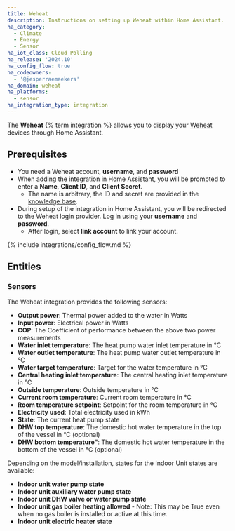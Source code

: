 ```yaml
---
title: Weheat
description: Instructions on setting up Weheat within Home Assistant.
ha_category:
  - Climate
  - Energy
  - Sensor
ha_iot_class: Cloud Polling
ha_release: '2024.10'
ha_config_flow: true
ha_codeowners:
  - '@jesperraemaekers'
ha_domain: weheat
ha_platforms:
  - sensor
ha_integration_type: integration
---
```


The **Weheat** {% term integration %} allows you to display your [Weheat](https://www.weheat.nl/) devices through Home Assistant.

## Prerequisites

- You need a Weheat account, **username**, and **password**
- When adding the integration in Home Assistant, you will be prompted to enter a **Name**, **Client ID**,  and **Client Secret**.
  - The name is arbitrary, the ID and secret are provided in the [knowledge base](https://support.weheat.nl/s/article/Is-er-een-offici%C3%ABle-Home-Assistant-integratie).
- During setup of the integration in Home Assistant, you will be redirected to the Weheat login provider. Log in using your **username** and **password**.
  - After login, select **link account** to link your account.

{% include integrations/config_flow.md %}

## Entities

### Sensors

The Weheat integration provides the following sensors:

- **Output power**: Thermal power added to the water in Watts
- **Input power**: Electrical power in Watts
- **COP**: The Coefficient of performance between the above two power measurements
- **Water inlet temperature**: The heat pump water inlet temperature in °C
- **Water outlet temperature**: The heat pump water outlet temperature in °C
- **Water target temperature**: Target for the water temperature in °C
- **Central heating inlet temperature**: The central heating inlet temperature in °C
- **Outside temperature**: Outside temperature in °C
- **Current room temperature**: Current room temperature in °C
- **Room temperature setpoint**: Setpoint for the room temperature in °C
- **Electricity used**: Total electricity used in kWh
- **State**: The current heat pump state
- **DHW top temperature**: The domestic hot water temperature in the top of the vessel in °C (optional)
- **DHW bottom temperature"**: The domestic hot water temperature in the bottom of the vessel in °C (optional)

Depending on the model/installation, states for the Indoor Unit states are available:

- **Indoor unit water pump state**
- **Indoor unit auxiliary water pump state**
- **Indoor unit DHW valve or water pump state**
- **Indoor unit gas boiler heating allowed** - Note: This may be True even when no gas boiler is installed or active at this time.
- **Indoor unit electric heater state**
